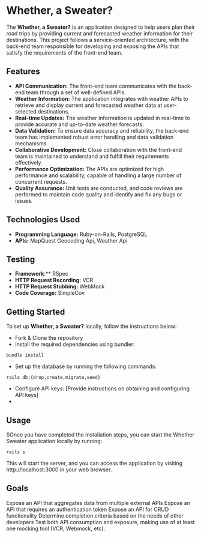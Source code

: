 # Whether, a Sweater?

The **Whether, a Sweater?** is an application designed to help users plan their road trips by providing current and forecasted weather information for their destinations. This project follows a service-oriented architecture, with the back-end team responsible for developing and exposing the APIs that satisfy the requirements of the front-end team.

## Features
- **API Communication:** The front-end team communicates with the back-end team through a set of well-defined APIs.
- **Weather Information:** The application integrates with weather APIs to retrieve and display current and forecasted weather data at user-selected destinations.
- **Real-time Updates:** The weather information is updated in real-time to provide accurate and up-to-date weather forecasts.
- **Data Validation:** To ensure data accuracy and reliability, the back-end team has implemented robust error handling and data validation mechanisms.
- **Collaborative Development:** Close collaboration with the front-end team is maintained to understand and fulfill their requirements effectively.
- **Performance Optimization:** The APIs are optimized for high performance and scalability, capable of handling a large number of concurrent requests.
- **Quality Assurance:** Unit tests are conducted, and code reviews are performed to maintain code quality and identify and fix any bugs or issues.

## Technologies Used
- **Programming Language:** Ruby-on-Rails, PostgreSQL
- **APIs:** MapQuest Geocoding Api, Weather Api

## Testing
- **Framework**:** RSpec 
- **HTTP Request Recording:** VCR
- **HTTP Request Stubbing:** WebMock
- **Code Coverage:** SimpleCov

## Getting Started
To set up **Whether, a Sweater?** locally, follow the instructions below:

- Fork & Clone the repository
- Install the required dependencies using bundler:
```
bundle install
```
- Set up the database by running the following commands:
```
rails db:{drop,create,migrate,seed}
```
- Configure API keys: [Provide instructions on obtaining and configuring API keys]
- 
## Usage
SOnce you have completed the installation steps, you can start the Whether Sweater application locally by running:
```
rails s
```
This will start the server, and you can access the application by visiting http://localhost:3000 in your web browser.

## Goals
Expose an API that aggregates data from multiple external APIs
Expose an API that requires an authentication token
Expose an API for CRUD functionality
Determine completion criteria based on the needs of other developers
Test both API consumption and exposure, making use of at least one mocking tool (VCR, Webmock, etc).

